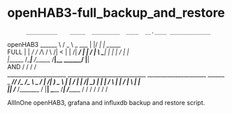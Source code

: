 # openHAB3-full_backup_and_restore
          __________    _____  _________  ____  __.____ _____________ 
openHAB3  \______   \  /  _  \ \_   ___ \|    |/ _|    |   \______   \
     FULL  |    |  _/ /  /_\  \/    \  \/|      < |    |   /|     ___/
           |    |   \/    |    \     \___|    |  \|    |  / |    |    
           |______  /\____|__  /\______  /____|__ \______/  |____|    
      AND         \/         \/        \/        \/                   
    _____________________ ____________________________ _____________________
    \______   \_   _____//   _____/\__    ___/\_____  \\______   \_   _____/
     |       _/|    __)_ \_____  \   |    |    /   |   \|       _/|    __)_ 
     |    |   \|        \/        \  |    |   /    |    \    |   \|        \
     |____|_  /_______  /_______  /  |____|   \_______  /____|_  /_______  /
            \/        \/        \/                    \/       \/        \/ 

AllInOne openHAB3, grafana and influxdb backup and restore script.
